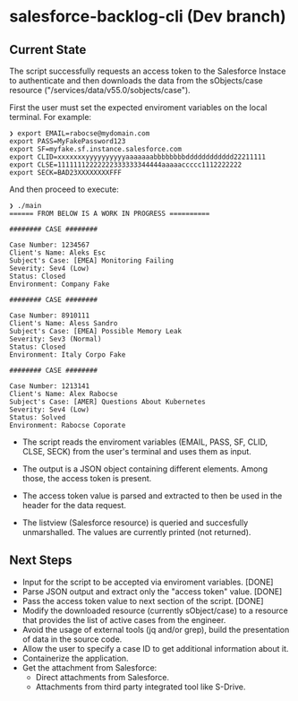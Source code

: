 # salesforce-backlog-cli (Dev branch)



## Current State

The script successfully requests an access token to the Salesforce Instace to authenticate and then downloads the data from the sObjects/case resource ("/services/data/v55.0/sobjects/case").

First the user must set the expected enviroment variables on the local terminal. For example:

```
❯ export EMAIL=rabocse@mydomain.com
export PASS=MyFakePassword123
export SF=myfake.sf.instance.salesforce.com
export CLID=xxxxxxxyyyyyyyyyyaaaaaaabbbbbbbbdddddddddddd22211111
export CLSE=11111112222222333333344444aaaaaccccc1112222222
export SECK=BAD23XXXXXXXXFFF
```

And then proceed to execute:

```
❯ ./main 
====== FROM BELOW IS A WORK IN PROGRESS ==========

######## CASE ########

Case Number: 1234567
Client's Name: Aleks Esc
Subject's Case: [EMEA] Monitoring Failing
Severity: Sev4 (Low)
Status: Closed
Environment: Company Fake

######## CASE ########

Case Number: 8910111
Client's Name: Aless Sandro
Subject's Case: [EMEA] Possible Memory Leak
Severity: Sev3 (Normal)
Status: Closed
Environment: Italy Corpo Fake

######## CASE ########

Case Number: 1213141
Client's Name: Alex Rabocse
Subject's Case: [AMER] Questions About Kubernetes
Severity: Sev4 (Low)
Status: Solved
Environment: Rabocse Coporate
```

- The script reads the enviroment variables (EMAIL, PASS, SF, CLID, CLSE, SECK) from the user's terminal and uses them as input.

- The output is a JSON object containing different elements. Among those, the access token is present.

- The access token value is parsed and extracted to then be used in the header for the data request.

- The listview (Salesforce resource) is queried and succesfully unmarshalled. The values are currently printed (not returned).


## Next Steps

- Input for the script to be accepted via enviroment variables. [DONE]
- Parse JSON output and extract only the "access token" value. [DONE]
- Pass the access token value to next section of the script. [DONE]
- Modify the downloaded resource (currently sObject/case) to a resource that provides the list of active cases from the engineer.
- Avoid the usage of external tools (jq and/or grep), build the presentation of data in the source code.
- Allow the user to specify a case ID to get additional information about it.
- Containerize the application.
- Get the attachment from Salesforce:
    - Direct attachments from Salesforce.
    - Attachments from third party integrated tool like S-Drive.







